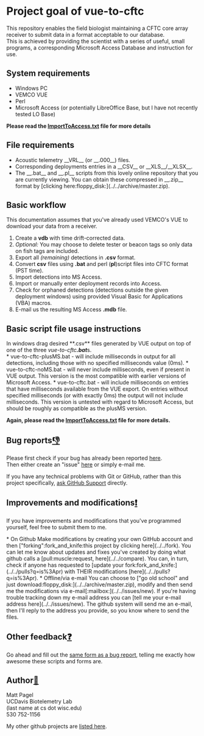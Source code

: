 # Project goal of vue-to-cftc #
This repository enables the field biologist maintaining a CFTC core array receiver to submit data in a format acceptable to our database.<br>
This is achieved by providing the scientist with a series of useful, small programs, a corresponding Microsoft Access Database and instruction for use.

<h2>System requirements</h2>
<ul><li>Windows PC<br>
</li><li>VEMCO VUE<br>
</li><li>Perl<br>
</li><li>Microsoft Access (or potentially LibreOffice Base, but I have not recently tested LO Base)
</li></ul>
 <strong>Please read the <a href='ImportToAccess.txt'>ImportToAccess.txt</a> file for more details</strong><br>

<h2>File requirements</h2>
  <ul><li>Acoustic telemetry __VRL__ (or __.000__) files.</li>
  <li>Corresponding deployments entries in a __CSV__ or __XLS__/__XLSX__.</li>
  <li>The __.bat__ and __.pl__ scripts from this lovely online repository that you are currently viewing. You can obtain these compressed in __.zip__ format by [clicking here:floppy_disk:](../../archive/master.zip).</li></ul>

<h2>Basic workflow</h2>
This documentation assumes that you've already used VEMCO's VUE to download your data from a receiver.

1. Create a **vdb** with time drift-corrected data.
1. <em>Optional:</em> You may choose to delete tester or beacon tags so only data on fish tags are included.
1. Export all <em>(remaining)</em> detections in **.csv** format.
1. Convert **csv** files using **.bat** and perl (**pl**)script files into CFTC format (PST time).
1. Import detections into MS Access.
1. Import or manually enter deployment records into Access.
1. Check for orphaned detections (detections outside the given deployment windows) using provided Visual Basic for Applications (VBA) macros.
1. E-mail us the resulting MS Access **.mdb** file.

<h2>Basic script file usage instructions</h2>
 In windows drag desired **.csv** files generated by VUE output on top of one of the three <em>vue-to-cftc<strong>.bat</strong></em>s.<br>
  * vue-to-cftc-plusMS.bat - will include milliseconds in output for all detections, including those with no specified milliseconds value (0ms).
  * vue-to-cftc-noMS.bat - will never include milliseconds, even if present in VUE output. This version is the most compatible with earlier versions of Microsoft Access.
  * vue-to-cftc.bat - will include milliseconds on entries that have milliseconds available from the VUE export. On entries without specified milliseconds (or with exactly 0ms) the output will not include milliseconds. This version is untested with regard to Microsoft Access, but should be roughly as compatible as the plusMS version.
 
**Again, please read the <a href='ImportToAccess.txt'>ImportToAccess.txt</a> file for more details.**

## Bug reports[:thumbsdown:](../../issues/new)
Please first check if your bug has already been reported [here](../../issues?q=is%3Aissue).<br>
Then either create an "issue" [here](../../issues/new) or simply e-mail me.

If you have any technical problems with Git or GitHub, rather than this project specifically, [ask GitHub Support](https://github.com/contact) directly.

## Improvements and modifications[:exclamation:](../../fork)
<p>If you have improvements and modifications that you've programmed yourself, feel free to submit them to me.</p>
* On Github
  Make modifications by creating your own GitHub account and then ["forking":fork_and_knife:this project by clicking here](../../fork). You can let me know about updates and fixes you've created by doing what github calls a [pull:muscle:request, here](../../compare).  You can, in turn, check if anyone has requested to [update your fork:fork_and_knife:](../../pulls?q=is%3Apr) with THEIR modifications [here](../../pulls?q=is%3Apr).
* Offline/via e-mail
  You can choose to ["go old school" and just download:floppy_disk:](../../archive/master.zip), modify and then send me the modifications via e-mail[:mailbox:](../../issues/new). If you're having trouble tracking down my e-mail address you can [tell me your e-mail address here](../../issues/new). The github system will send me an e-mail, then I'll reply to the address you provide, so you know where to send the files.

## Other feedback[:question:](../../issues/new)
Go ahead and fill out the [same form as a bug report](../../issues/new), telling me exactly how awesome these scripts and forms are.

## Author[:book:](../../../)
  Matt Pagel<br>
  UCDavis Biotelemetry Lab<br>
  (last name at cs dot wisc.edu)<br>
  530 752-1156

My other github projects are [listed here](../../../).<br>
